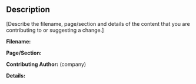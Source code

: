 <!--
1. Create an issue to describe which page or section of the guide you are contributing to or suggesting a change.
2. Please check if an issue already exists, so there are no duplicates.
3. Check out and follow the contributor guidelines: https://github.com/serverless/guide/blob/master/CONTRIBUTING.md
-->

## Description

[Describe the filename, page/section and details of the content that you are contributing to or suggesting a change.]

**Filename:** 

**Page/Section:**

**Contributing Author:** <full name> (company) 

**Details:** 


